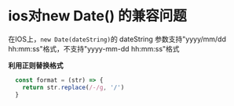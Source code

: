 # ios对new Date() 的兼容问题

在IOS上，`new Date(dateString)`的 dateString 参数支持"yyyy/mm/dd hh:mm:ss"格式，不支持"yyyy-mm-dd hh:mm:ss"格式  

**利用正则替换格式**  
```javascript
  const format = (str) => {
    return str.replace(/-/g, '/')
  }
```